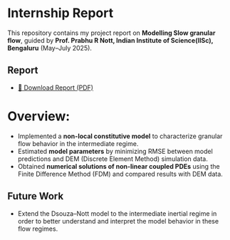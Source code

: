 # Internship Report

This repository contains my project report on **Modelling Slow granular flow**, guided by **Prof. Prabhu R Nott, Indian Institute of Science(IISc), Bengaluru** (May–July 2025).

## Report
- [📄 Download Report (PDF)](./Final_Report_SRFP25.pdf)

# Overview:
- Implemented a **non-local constitutive model** to characterize granular flow behavior in the intermediate regime.  
- Estimated **model parameters** by minimizing RMSE between model predictions and DEM (Discrete Element Method) simulation data.  
- Obtained **numerical solutions of non-linear coupled PDEs** using the Finite Difference Method (FDM) and compared results with DEM data.  

## Future Work
- Extend the Dsouza–Nott model to the intermediate inertial regime in order to better understand and interpret the model behavior in these flow regimes.
   
